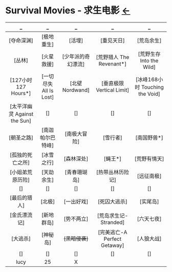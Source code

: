 # Survival Movies - 求生电影 [←](../index.md)

| _ | _ | _ | _ | _ |
|:---:|:---:|:---:|:---:|:---:|
| [夺命深渊] | [极地重生] | [活埋] | [重见天日] | [荒岛余生] |
| [丛林] | [火星救援] | [少年派的奇幻漂流] | [荒野猎人 The Revenant*] | [荒野生存 Into the Wild] |
| [127小时 127 Hours*] | [一切尽失 All Is Lost] | [北壁 Nordwand] | [垂直极限 Vertical Limit] | [冰峰168小时 Touching the Void] |
| [太平洋幽灵 Against the Sun] | [] | [] | [] | [] |
| [朝圣之路] | [南迦帕尔巴特峰] | [南极大冒险] | [雪行者] | [南国野兽*] |
| [孤独的死亡之所] | [冰雪之行] | [森林深处] | [蝇王*] | [荒野有情天] |
| [小姐弟荒原历险] | [天劫余生] | [青春珊瑚岛] | [热带丛林历险记] | [远征南极] |
| [] | [] | [] | [] | [] |
| [最后的猎人] | [北极] | [一出好戏] | [死囚大逃杀] | [实尾岛] |
| [金氏漂流记] | [新地群岛] | [势不两立] | [荒岛求生记-Stranded] | [六天七夜] |
| [大逃杀] | [神秘岛] | ~~[黑暗侵袭]~~ | [完美逃亡-A Perfect Getaway] | [人狼大战] |
| [] | [] | [] | [] | [] |
| lucy | 25 | X |
